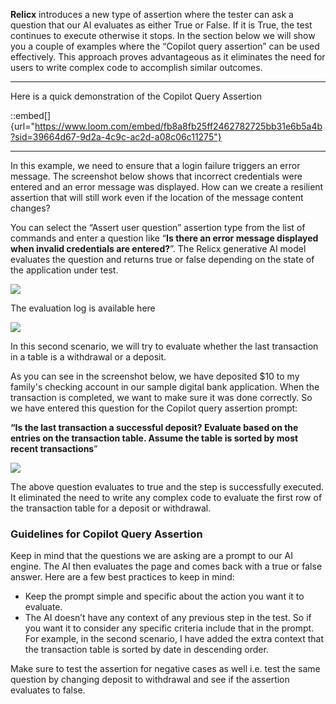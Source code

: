**Relicx** introduces a new type of assertion where the tester can ask a question that our AI evaluates as either True or False. If it is True, the test continues to execute otherwise it stops. In the section below we will show you a couple of examples where the “Copilot query assertion” can be used effectively. This approach proves advantageous as it eliminates the need for users to write complex code to accomplish similar outcomes.

***

Here is a quick demonstration of the Copilot Query Assertion

::embed[]{url="https://www.loom.com/embed/fb8a8fb25ff2462782725bb31e6b5a4b?sid=39664d67-9d2a-4c9c-ac2d-a08c06c11275"}

***

In this example, we need to ensure that a login failure triggers an error message. The screenshot below shows that incorrect credentials were entered and an error message was displayed. How can we create a resilient assertion that will still work even if the location of the message content changes?

You can select the “Assert user question” assertion type from the list of commands and enter a question like “**Is there an error message displayed when invalid credentials are entered?**”. The Relicx generative AI model evaluates the question and returns true or false depending on the state of the application under test. 



![](https://lh5.googleusercontent.com/zImSxH2yO1KS1Yn1bxUbgIPa7MmQhNhgkh6Os9-PfMVF2wSUVRAQjC9ddSgt-GeXVvem2uWr6FSsI7EGDgIht2RBqd2zhm1RNJNdjrv8QsGffeqLs9HWHcA8_S0n_kela9NRijQejtuHlMiKUdKGshs)

The evaluation log is available here

![](https://lh4.googleusercontent.com/F2EB7KAhsKu0gtbGVz9VUkOy1yZ2FnFhqJmVNau1tONN7MzKHimY6MvT7kxx1AAsVZEFrIcAkMuBtEmvBBETlHNBFxO1gkgRr43JRUGgqJGf-KGsXN9Gesk1iqJwaYtqBVPbHlhCaffsiTOfB44AsD8)

In this second scenario, we will try to evaluate whether the last transaction in a table is a withdrawal or a deposit. 

As you can see in the screenshot below, we have deposited $10 to my family's checking account in our sample digital bank application. When the transaction is completed, we want to make sure it was done correctly. So we have entered this question for the Copilot query assertion prompt:

**“Is the last transaction a successful deposit? Evaluate based on the entries on the transaction table. Assume the table is sorted by most recent transactions**”

![](https://lh5.googleusercontent.com/VOlaIdUt8xNK1h-_mvzbR1vilCaZDFR7I23ZGTs14xK9D3wmQ27mp85hUOluyU6u3V-utbdms5MH2BK0DL9tGbVbt3dsuWHPiXQUrkF_y9A_zDGb-Ozu7aWU7jC1f-hGrLeawYvz37gk83N6VjCCB2E)

The above question evaluates to true and the step is successfully executed. It eliminated the need to write any complex code to evaluate the first row of the transaction table for a deposit or withdrawal. 

### Guidelines for **Copilot Query Assertion**

Keep in mind that the questions we are asking are a prompt to our AI engine. The AI then evaluates the page and comes back with a true or false answer. Here are a few best practices to keep in mind:

- Keep the prompt simple and specific about the action you want it to evaluate.
- The AI doesn’t have any context of any previous step in the test. So if you want it to consider any specific criteria include that in the prompt. For example, in the second scenario, I have added the extra context that the transaction table is sorted by date in descending order. 

Make sure to test the assertion for negative cases as well i.e. test the same question by changing deposit to withdrawal and see if the assertion evaluates to false. 
